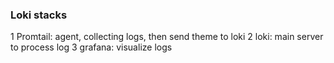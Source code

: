 ### Loki stacks

1 Promtail: agent, collecting logs, then send theme to loki
2 loki: main server to process log
3 grafana: visualize logs

